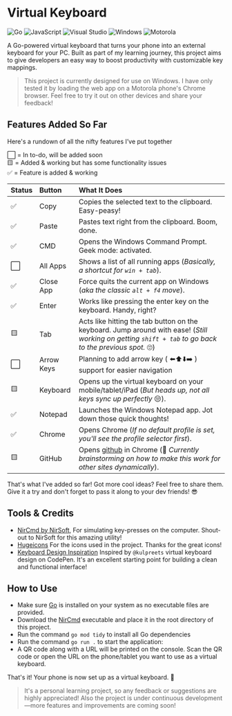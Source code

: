 # Virtual Keyboard

![Go](https://img.shields.io/badge/go-%2300ADD8.svg?style=for-the-badge&logo=go&logoColor=white) ![JavaScript](https://img.shields.io/badge/javascript-%23323330.svg?style=for-the-badge&logo=javascript&logoColor=%23F7DF1E) ![Visual Studio](https://img.shields.io/badge/Visual%20Studio-5C2D91.svg?style=for-the-badge&logo=visual-studio&logoColor=white) 	![Windows](https://img.shields.io/badge/Windows-0078D6?style=for-the-badge&logo=windows&logoColor=white) ![Motorola](https://img.shields.io/badge/Motorola-%23E1140A.svg?style=for-the-badge&logo=motorola&logoColor=white)

A Go-powered virtual keyboard that turns your phone into an external keyboard for your PC. Built as part of my learning journey, this project aims to give developers an easy way to boost productivity with customizable key mappings.

> This project is currently designed for use on Windows. I have only tested it by loading the web app on a Motorola phone's Chrome browser. Feel free to try it out on other devices and share your feedback!

## Features Added So Far
Here's a rundown of all the nifty features I’ve put together

⬜️ = In to-do, will be added soon <br>
🟨 = Added & working but has some functionality issues<br>
✅ = Feature is added & working

|Status| Button | What It Does|
|:--- |:--- |:--- |
| ✅ | Copy | Copies the selected text to the clipboard. Easy-peasy!
| ✅ | Paste | Pastes text right from the clipboard. Boom, done.
| ✅ | CMD  | Opens the Windows Command Prompt. Geek mode: activated.
| ⬜️ | All Apps | Shows a list of all running apps (*Basically, a shortcut for `win + tab`*).
| ✅ | Close App | Force quits the current app on Windows (*aka the classic `alt + f4` move*).
| ✅ | Enter  | Works like pressing the enter key on the keyboard. Handy, right?
| 🟨 | Tab  | Acts like hitting the tab button on the keyboard. Jump around with ease! (*Still working on getting `shift + tab` to go back to the previous spot.* 🙄)
| ⬜️ | Arrow Keys | Planning to add arrow key ( ⬅️⬆️⬇️➡️ ) support for easier navigation
| 🟨 | Keyboard | Opens up the virtual keyboard on your mobile/tablet/iPad (*But heads up, not all keys sync up perfectly* 😒).
| ✅ | Notepad  | Launches the Windows Notepad app. Jot down those quick thoughts!
| ✅ | Chrome  | Opens Chrome (*If no default profile is set, you'll see the profile selector first*).
| 🟨 | GitHub  | Opens [github](https://github.com/cttricks) in Chrome (🤔 *Currently brainstorming on how to make this work for other sites dynamically*).

That's what I've added so far! Got more cool ideas? Feel free to share them. Give it a try and don't forget to pass it along to your dev friends! 😎

## Tools & Credits

- [NirCmd by NirSoft](https://www.nirsoft.net/utils/nircmd.html), For simulating key-presses on the computer. Shout-out to NirSoft for this amazing utility!
- [Hugeicons](https://hugeicons.com/) For the icons used in the project. Thanks for the great icons!
- [Keyboard Design Inspiration](https://codepen.io/kulpreets/pen/MKgqqB) Inspired by `@kulpreets` virtual keyboard design on CodePen. It's an excellent starting point for building a clean and functional interface!

## How to Use
- Make sure [Go](https://go.dev/doc/install) is installed on your system as no executable files are provided.
- Download the [NirCmd](https://www.nirsoft.net/utils/nircmd.html) executable and place it in the root directory of this project.
- Run the command `go mod tidy` to install all Go dependencies
- Run the command `go run .` to start the application:
- A QR code along with a URL will be printed on the console. Scan the QR code or open the URL on the phone/tablet you want to use as a virtual keyboard.

That's it! Your phone is now set up as a virtual keyboard. 🎉

> It's a personal learning project, so any feedback or suggestions are highly appreciated! Also the project is under continuous development—more features and improvements are coming soon!
